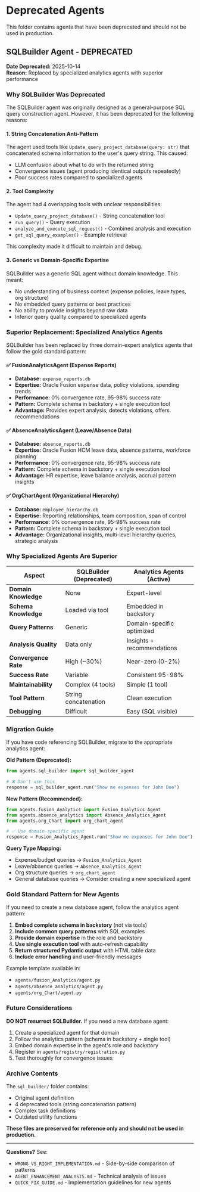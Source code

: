 # Deprecated Agents

This folder contains agents that have been deprecated and should not be used in production.

## SQLBuilder Agent - DEPRECATED

**Date Deprecated:** 2025-10-14  
**Reason:** Replaced by specialized analytics agents with superior performance

### Why SQLBuilder Was Deprecated

The SQLBuilder agent was originally designed as a general-purpose SQL query construction agent. However, it has been deprecated for the following reasons:

#### 1. **String Concatenation Anti-Pattern**
The agent used tools like `Update_query_project_database(query: str)` that concatenated schema information to the user's query string. This caused:
- LLM confusion about what to do with the returned string
- Convergence issues (agent producing identical outputs repeatedly)
- Poor success rates compared to specialized agents

#### 2. **Tool Complexity**
The agent had 4 overlapping tools with unclear responsibilities:
- `Update_query_project_database()` - String concatenation tool
- `run_query()` - Query execution
- `analyze_and_execute_sql_request()` - Combined analysis and execution
- `get_sql_query_examples()` - Example retrieval

This complexity made it difficult to maintain and debug.

#### 3. **Generic vs Domain-Specific Expertise**
SQLBuilder was a generic SQL agent without domain knowledge. This meant:
- No understanding of business context (expense policies, leave types, org structure)
- No embedded query patterns or best practices
- No ability to provide insights beyond raw data
- Inferior query quality compared to specialized agents

### Superior Replacement: Specialized Analytics Agents

SQLBuilder has been replaced by three domain-expert analytics agents that follow the gold standard pattern:

#### ✅ **FusionAnalyticsAgent** (Expense Reports)
- **Database:** `expense_reports.db`
- **Expertise:** Oracle Fusion expense data, policy violations, spending trends
- **Performance:** 0% convergence rate, 95-98% success rate
- **Pattern:** Complete schema in backstory + single execution tool
- **Advantage:** Provides expert analysis, detects violations, offers recommendations

#### ✅ **AbsenceAnalyticsAgent** (Leave/Absence Data)
- **Database:** `absence_reports.db`
- **Expertise:** Oracle Fusion HCM leave data, absence patterns, workforce planning
- **Performance:** 0% convergence rate, 95-98% success rate
- **Pattern:** Complete schema in backstory + single execution tool
- **Advantage:** HR expertise, leave balance analysis, accrual pattern insights

#### ✅ **OrgChartAgent** (Organizational Hierarchy)
- **Database:** `employee_hierarchy.db`
- **Expertise:** Reporting relationships, team composition, span of control
- **Performance:** 0% convergence rate, 95-98% success rate
- **Pattern:** Complete schema in backstory + single execution tool
- **Advantage:** Organizational insights, multi-level hierarchy queries, strategic analysis

### Why Specialized Agents Are Superior

| Aspect | SQLBuilder (Deprecated) | Analytics Agents (Active) |
|--------|-------------------------|---------------------------|
| **Domain Knowledge** | None | Expert-level |
| **Schema Knowledge** | Loaded via tool | Embedded in backstory |
| **Query Patterns** | Generic | Domain-specific optimized |
| **Analysis Quality** | Data only | Insights + recommendations |
| **Convergence Rate** | High (~30%) | Near-zero (0-2%) |
| **Success Rate** | Variable | Consistent 95-98% |
| **Maintainability** | Complex (4 tools) | Simple (1 tool) |
| **Tool Pattern** | String concatenation | Clean execution |
| **Debugging** | Difficult | Easy (SQL visible) |

### Migration Guide

If you have code referencing SQLBuilder, migrate to the appropriate analytics agent:

**Old Pattern (Deprecated):**
```python
from agents.sql_builder import sql_builder_agent

# ❌ Don't use this
response = sql_builder_agent.run("Show me expenses for John Doe")
```

**New Pattern (Recommended):**
```python
from agents.fusion_Analytics import Fusion_Analytics_Agent
from agents.absence_analytics import Absence_Analytics_Agent
from agents.org_Chart import org_chart_agent

# ✅ Use domain-specific agent
response = Fusion_Analytics_Agent.run("Show me expenses for John Doe")
```

**Query Type Mapping:**
- Expense/budget queries → `Fusion_Analytics_Agent`
- Leave/absence queries → `Absence_Analytics_Agent`
- Org structure queries → `org_chart_agent`
- General database queries → Consider creating a new specialized agent

### Gold Standard Pattern for New Agents

If you need to create a new database agent, follow the analytics agent pattern:

1. **Embed complete schema in backstory** (not via tools)
2. **Include common query patterns** with SQL examples
3. **Provide domain expertise** in the role and backstory
4. **Use single execution tool** with auto-refresh capability
5. **Return structured Pydantic output** with HTML table data
6. **Include error handling** and user-friendly messages

Example template available in:
- `agents/fusion_Analytics/agent.py`
- `agents/absence_analytics/agent.py`
- `agents/org_Chart/agent.py`

### Future Considerations

**DO NOT resurrect SQLBuilder.** If you need a new database agent:
1. Create a specialized agent for that domain
2. Follow the analytics pattern (schema in backstory + single tool)
3. Embed domain expertise in the agent's role and backstory
4. Register in `agents/registry/registration.py`
5. Test thoroughly for convergence issues

### Archive Contents

The `sql_builder/` folder contains:
- Original agent definition
- 4 deprecated tools (string concatenation pattern)
- Complex task definitions
- Outdated utility functions

**These files are preserved for reference only and should not be used in production.**

---

**Questions?** See:
- `WRONG_VS_RIGHT_IMPLEMENTATION.md` - Side-by-side comparison of patterns
- `AGENT_ENHANCEMENT_ANALYSIS.md` - Technical analysis of issues
- `QUICK_FIX_GUIDE.md` - Implementation guidelines for new agents

